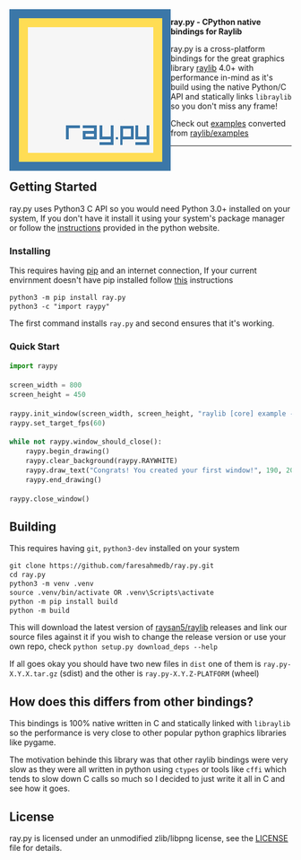 <img align="left" src="https://github.com/faresahmedb/ray.py/blob/main/.github/ray.py.png" width="288px">

**ray.py - CPython native bindings for Raylib**

ray.py is a cross-platform bindings for the great graphics library [raylib](https://www.raylib.com/) 4.0+ with performance in-mind as it's build using the native Python/C API and statically links `libraylib` so you don't miss any frame!

Check out [examples](https://github.com/faresahmedb/ray.py/blob/main/examples) converted from [raylib/examples](https://github.com/raysan5/raylib/blob/master/examples)

---

<br>

## Getting Started

ray.py uses Python3 C API so you would need Python 3.0+ installed on your system, If you don't have it install it using your system's package manager or follow the [instructions](https://www.python.org/download) provided in the python website.

### Installing

This requires having [pip](https://pip.pypa.io/en/stable/) and an internet connection, If your current envirnment doesn't have pip installed follow [this](https://pip.pypa.io/en/stable/installation/) instructions

```
python3 -m pip install ray.py
python3 -c "import raypy"
```

The first command installs `ray.py` and second ensures that it's working.

### Quick Start

```python
import raypy

screen_width = 800
screen_height = 450

raypy.init_window(screen_width, screen_height, "raylib [core] example - basic window")
raypy.set_target_fps(60)

while not raypy.window_should_close():
    raypy.begin_drawing()
    raypy.clear_background(raypy.RAYWHITE)
    raypy.draw_text("Congrats! You created your first window!", 190, 200, 20, raypy.LIGHTGRAY)
    raypy.end_drawing()

raypy.close_window()
```

## Building

This requires having `git`, `python3-dev` installed on your system

```
git clone https://github.com/faresahmedb/ray.py.git
cd ray.py
python3 -m venv .venv
source .venv/bin/activate OR .venv\Scripts\activate
python -m pip install build
python -m build
```

This will download the latest version of [raysan5/raylib](https://github.com/raysan5/raylib) releases and link our source files against it if you wish to change the release version or use your own repo, check `python setup.py download_deps --help`

If all goes okay you should have two new files in `dist` one of them is `ray.py-X.Y.X.tar.gz` (sdist) and the other is `ray.py-X.Y.Z-PLATFORM` (wheel)

## How does this differs from other bindings?

This bindings is 100% native written in C and statically linked with `libraylib` so the performance is very close to other popular python graphics libraries like pygame.

The motivation behinde this library was that other raylib bindings were very slow as they were all written in python using `ctypes` or tools like `cffi` which tends to slow down C calls so much so I decided to just write it all in C and see how it goes.

## License

ray.py is licensed under an unmodified zlib/libpng license, see the [LICENSE](LICENSE) file for details.
